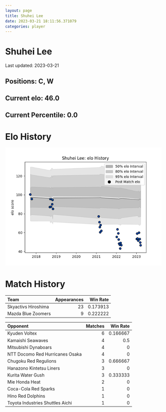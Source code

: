 ```yaml
---  
layout: page  
title: Shuhei Lee  
date: 2023-03-21 18:11:56.371079  
categories: player  
---
```

# Shuhei Lee


Last updated: 2023-03-21
## Positions: C, W

## Current elo: 46.0

## Current Percentile: 0.0

# Elo History


![elo history](history_ShuheiLee.png)
# Match History


| Team                |   Appearances |   Win Rate |
|:--------------------|--------------:|-----------:|
| Skyactivs Hiroshima |            23 |   0.173913 |
| Mazda Blue Zoomers  |             9 |   0.222222 |

| Opponent                         |   Matches |   Win Rate |
|:---------------------------------|----------:|-----------:|
| Kyuden Voltex                    |         6 |   0.166667 |
| Kamaishi Seawaves                |         4 |   0.5      |
| Mitsubishi Dynaboars             |         4 |   0        |
| NTT Docomo Red Hurricanes Osaka  |         4 |   0        |
| Chugoku Red Regulions            |         3 |   0.666667 |
| Hanazono Kintetsu Liners         |         3 |   0        |
| Kurita Water Gush                |         3 |   0.333333 |
| Mie Honda Heat                   |         2 |   0        |
| Coca-Cola Red Sparks             |         1 |   0        |
| Hino Red Dolphins                |         1 |   0        |
| Toyota Industries Shuttles Aichi |         1 |   0        |